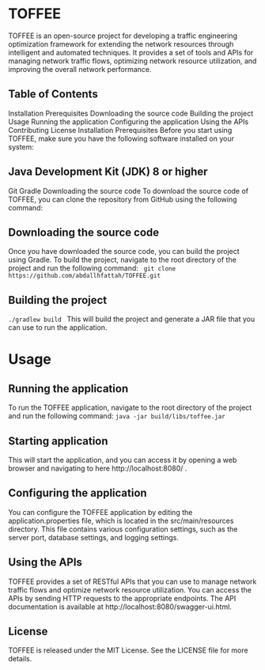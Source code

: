 # TOFFEE
TOFFEE is an open-source project for developing a traffic engineering optimization framework for extending the network resources through intelligent and automated techniques. It provides a set of tools and APIs for managing network traffic flows, optimizing network resource utilization, and improving the overall network performance.

## Table of Contents
Installation
Prerequisites
Downloading the source code
Building the project
Usage
Running the application
Configuring the application
Using the APIs
Contributing
License
Installation
Prerequisites
Before you start using TOFFEE, make sure you have the following software installed on your system:

## Java Development Kit (JDK) 8 or higher
Git
Gradle
Downloading the source code
To download the source code of TOFFEE, you can clone the repository from GitHub using the following command:

## Downloading the source code
Once you have downloaded the source code, you can build the project using Gradle. To build the project, navigate to the root directory of the project and run the following command:
``` git clone  https://github.com/abdallhfattah/TOFFEE.git```

## Building the project
```./gradlew build ```
This will build the project and generate a JAR file that you can use to run the application.

# Usage
## Running the application
To run the TOFFEE application, navigate to the root directory of the project and run the following command:
```java -jar build/libs/toffee.jar```

## Starting application
This will start the application, and you can access it by opening a web browser and navigating to here http://localhost:8080/ .

## Configuring the application
You can configure the TOFFEE application by editing the application.properties file, which is located in the src/main/resources directory. This file contains various configuration settings, such as the server port, database settings, and logging settings.

## Using the APIs
TOFFEE provides a set of RESTful APIs that you can use to manage network traffic flows and optimize network resource utilization. You can access the APIs by sending HTTP requests to the appropriate endpoints. The API documentation is available at http://localhost:8080/swagger-ui.html.

## License
TOFFEE is released under the MIT License. See the LICENSE file for more details.
